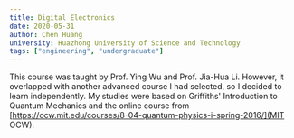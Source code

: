 ```yaml
---
title: Digital Electronics
date: 2020-05-31
author: Chen Huang
university: Huazhong University of Science and Technology
tags: ["engineering", "undergraduate"]
---
```


This course was taught by Prof. Ying Wu and Prof. Jia-Hua Li. However, it overlapped with another advanced course I had selected, so I decided to learn independently. My studies were based on Griffiths' Introduction to Quantum Mechanics and the online course from [https://ocw.mit.edu/courses/8-04-quantum-physics-i-spring-2016/](MIT OCW).
